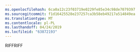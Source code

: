 ```yaml
---
ms.openlocfilehash: 6ca0a12c23f03719e0229fe85e34c98de7079397
ms.sourcegitcommit: f1d16425528e237257ca3b58eb49217a514849ea
ms.translationtype: MT
ms.contentlocale: pl-PL
ms.lasthandoff: 04/24/2019
ms.locfileid: "63872193"
---
```

<span data-ttu-id="8ba7d-101">RIFF</span><span class="sxs-lookup"><span data-stu-id="8ba7d-101">RIFF</span></span>